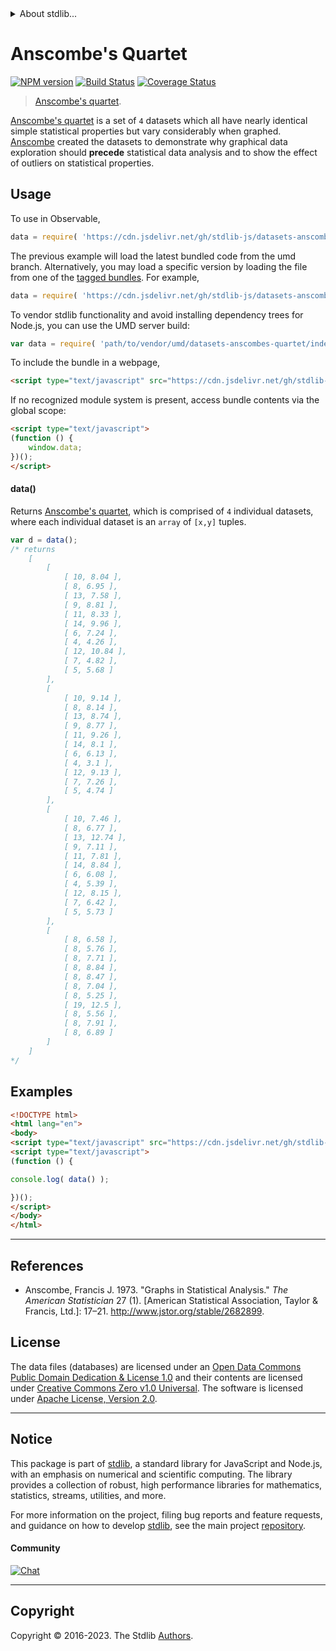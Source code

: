 <!--

@license Apache-2.0

Copyright (c) 2018 The Stdlib Authors.

Licensed under the Apache License, Version 2.0 (the "License");
you may not use this file except in compliance with the License.
You may obtain a copy of the License at

   http://www.apache.org/licenses/LICENSE-2.0

Unless required by applicable law or agreed to in writing, software
distributed under the License is distributed on an "AS IS" BASIS,
WITHOUT WARRANTIES OR CONDITIONS OF ANY KIND, either express or implied.
See the License for the specific language governing permissions and
limitations under the License.

-->


<details>
  <summary>
    About stdlib...
  </summary>
  <p>We believe in a future in which the web is a preferred environment for numerical computation. To help realize this future, we've built stdlib. stdlib is a standard library, with an emphasis on numerical and scientific computation, written in JavaScript (and C) for execution in browsers and in Node.js.</p>
  <p>The library is fully decomposable, being architected in such a way that you can swap out and mix and match APIs and functionality to cater to your exact preferences and use cases.</p>
  <p>When you use stdlib, you can be absolutely certain that you are using the most thorough, rigorous, well-written, studied, documented, tested, measured, and high-quality code out there.</p>
  <p>To join us in bringing numerical computing to the web, get started by checking us out on <a href="https://github.com/stdlib-js/stdlib">GitHub</a>, and please consider <a href="https://opencollective.com/stdlib">financially supporting stdlib</a>. We greatly appreciate your continued support!</p>
</details>

# Anscombe's Quartet

[![NPM version][npm-image]][npm-url] [![Build Status][test-image]][test-url] [![Coverage Status][coverage-image]][coverage-url] <!-- [![dependencies][dependencies-image]][dependencies-url] -->

> [Anscombe's quartet][anscombes-quartet].

<section class="intro">

[Anscombe's quartet][anscombes-quartet] is a set of `4` datasets which all have nearly identical simple statistical properties but vary considerably when graphed. [Anscombe][francis-anscombe] created the datasets to demonstrate why graphical data exploration should **precede** statistical data analysis and to show the effect of outliers on statistical properties.

</section>

<!-- /.intro -->



<section class="usage">

## Usage

To use in Observable,

```javascript
data = require( 'https://cdn.jsdelivr.net/gh/stdlib-js/datasets-anscombes-quartet@umd/browser.js' )
```
The previous example will load the latest bundled code from the umd branch. Alternatively, you may load a specific version by loading the file from one of the [tagged bundles](https://github.com/stdlib-js/datasets-anscombes-quartet/tags). For example,

```javascript
data = require( 'https://cdn.jsdelivr.net/gh/stdlib-js/datasets-anscombes-quartet@v0.1.0-umd/browser.js' )
```

To vendor stdlib functionality and avoid installing dependency trees for Node.js, you can use the UMD server build:

```javascript
var data = require( 'path/to/vendor/umd/datasets-anscombes-quartet/index.js' )
```

To include the bundle in a webpage,

```html
<script type="text/javascript" src="https://cdn.jsdelivr.net/gh/stdlib-js/datasets-anscombes-quartet@umd/browser.js"></script>
```

If no recognized module system is present, access bundle contents via the global scope:

```html
<script type="text/javascript">
(function () {
    window.data;
})();
</script>
```

#### data()

Returns [Anscombe's quartet][anscombes-quartet], which is comprised of `4` individual datasets, where each individual dataset is an `array` of `[x,y]` tuples.

```javascript
var d = data();
/* returns
    [
        [
            [ 10, 8.04 ],
            [ 8, 6.95 ],
            [ 13, 7.58 ],
            [ 9, 8.81 ],
            [ 11, 8.33 ],
            [ 14, 9.96 ],
            [ 6, 7.24 ],
            [ 4, 4.26 ],
            [ 12, 10.84 ],
            [ 7, 4.82 ],
            [ 5, 5.68 ]
        ],
        [
            [ 10, 9.14 ],
            [ 8, 8.14 ],
            [ 13, 8.74 ],
            [ 9, 8.77 ],
            [ 11, 9.26 ],
            [ 14, 8.1 ],
            [ 6, 6.13 ],
            [ 4, 3.1 ],
            [ 12, 9.13 ],
            [ 7, 7.26 ],
            [ 5, 4.74 ]
        ],
        [
            [ 10, 7.46 ],
            [ 8, 6.77 ],
            [ 13, 12.74 ],
            [ 9, 7.11 ],
            [ 11, 7.81 ],
            [ 14, 8.84 ],
            [ 6, 6.08 ],
            [ 4, 5.39 ],
            [ 12, 8.15 ],
            [ 7, 6.42 ],
            [ 5, 5.73 ]
        ],
        [
            [ 8, 6.58 ],
            [ 8, 5.76 ],
            [ 8, 7.71 ],
            [ 8, 8.84 ],
            [ 8, 8.47 ],
            [ 8, 7.04 ],
            [ 8, 5.25 ],
            [ 19, 12.5 ],
            [ 8, 5.56 ],
            [ 8, 7.91 ],
            [ 8, 6.89 ]
        ]
    ]
*/
```

</section>

<!-- /.usage -->

<section class="examples">

## Examples

<!-- TODO: more interesting example involving stats and plotting once ndarray -->

<!-- eslint no-undef: "error" -->

```html
<!DOCTYPE html>
<html lang="en">
<body>
<script type="text/javascript" src="https://cdn.jsdelivr.net/gh/stdlib-js/datasets-anscombes-quartet@umd/browser.js"></script>
<script type="text/javascript">
(function () {

console.log( data() );

})();
</script>
</body>
</html>
```

</section>

<!-- /.examples -->



* * *

<section class="references">

## References

-   Anscombe, Francis J. 1973. "Graphs in Statistical Analysis." _The American Statistician_ 27 (1). \[American Statistical Association, Taylor & Francis, Ltd.]: 17–21. <http://www.jstor.org/stable/2682899>.

</section>

<!-- /.references -->

<!-- <license> -->

## License

The data files (databases) are licensed under an [Open Data Commons Public Domain Dedication & License 1.0][pddl-1.0] and their contents are licensed under [Creative Commons Zero v1.0 Universal][cc0]. The software is licensed under [Apache License, Version 2.0][apache-license].

<!-- </license> -->

<!-- Section for related `stdlib` packages. Do not manually edit this section, as it is automatically populated. -->

<section class="related">

</section>

<!-- /.related -->

<!-- Section for all links. Make sure to keep an empty line after the `section` element and another before the `/section` close. -->


<section class="main-repo" >

* * *

## Notice

This package is part of [stdlib][stdlib], a standard library for JavaScript and Node.js, with an emphasis on numerical and scientific computing. The library provides a collection of robust, high performance libraries for mathematics, statistics, streams, utilities, and more.

For more information on the project, filing bug reports and feature requests, and guidance on how to develop [stdlib][stdlib], see the main project [repository][stdlib].

#### Community

[![Chat][chat-image]][chat-url]

---

## Copyright

Copyright &copy; 2016-2023. The Stdlib [Authors][stdlib-authors].

</section>

<!-- /.stdlib -->

<!-- Section for all links. Make sure to keep an empty line after the `section` element and another before the `/section` close. -->

<section class="links">

[npm-image]: http://img.shields.io/npm/v/@stdlib/datasets-anscombes-quartet.svg
[npm-url]: https://npmjs.org/package/@stdlib/datasets-anscombes-quartet

[test-image]: https://github.com/stdlib-js/datasets-anscombes-quartet/actions/workflows/test.yml/badge.svg?branch=v0.1.0
[test-url]: https://github.com/stdlib-js/datasets-anscombes-quartet/actions/workflows/test.yml?query=branch:v0.1.0

[coverage-image]: https://img.shields.io/codecov/c/github/stdlib-js/datasets-anscombes-quartet/main.svg
[coverage-url]: https://codecov.io/github/stdlib-js/datasets-anscombes-quartet?branch=main

<!--

[dependencies-image]: https://img.shields.io/david/stdlib-js/datasets-anscombes-quartet.svg
[dependencies-url]: https://david-dm.org/stdlib-js/datasets-anscombes-quartet/main

-->

[chat-image]: https://img.shields.io/gitter/room/stdlib-js/stdlib.svg
[chat-url]: https://app.gitter.im/#/room/#stdlib-js_stdlib:gitter.im

[stdlib]: https://github.com/stdlib-js/stdlib

[stdlib-authors]: https://github.com/stdlib-js/stdlib/graphs/contributors

[cli-section]: https://github.com/stdlib-js/datasets-anscombes-quartet#cli
[cli-url]: https://github.com/stdlib-js/datasets-anscombes-quartet/tree/cli
[@stdlib/datasets-anscombes-quartet]: https://github.com/stdlib-js/datasets-anscombes-quartet/tree/main

[umd]: https://github.com/umdjs/umd
[es-module]: https://developer.mozilla.org/en-US/docs/Web/JavaScript/Guide/Modules

[deno-url]: https://github.com/stdlib-js/datasets-anscombes-quartet/tree/deno
[umd-url]: https://github.com/stdlib-js/datasets-anscombes-quartet/tree/umd
[esm-url]: https://github.com/stdlib-js/datasets-anscombes-quartet/tree/esm
[branches-url]: https://github.com/stdlib-js/datasets-anscombes-quartet/blob/main/branches.md

[pddl-1.0]: http://opendatacommons.org/licenses/pddl/1.0/

[cc0]: https://creativecommons.org/publicdomain/zero/1.0

[apache-license]: https://www.apache.org/licenses/LICENSE-2.0

[csv]: https://tools.ietf.org/html/rfc4180

[anscombes-quartet]: https://en.wikipedia.org/wiki/Anscombe%27s_quartet

[francis-anscombe]: https://en.wikipedia.org/wiki/Francis_Anscombe

</section>

<!-- /.links -->
